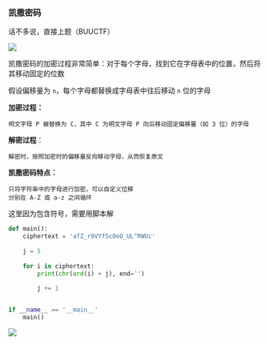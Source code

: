 ### 凯撒密码

话不多说，直接上题（BUUCTF）

![](https://pic1.imgdb.cn/item/6785383ed0e0a243d4f3ff37.jpg)

凯撒密码的加密过程非常简单：对于每个字母，找到它在字母表中的位置，然后将其移动固定的位数

假设偏移量为 `n`，每个字母都替换成字母表中往后移动 `n` 位的字母

**加密过程：**

```
明文字母 P 被替换为 C，其中 C 为明文字母 P 向后移动固定偏移量（如 3 位）的字母
```

**解密过程**：

```
解密时，按照加密时的偏移量反向移动字母，从而恢复原文
```

**凯撒密码特点：**

```
只将字符串中的字母进行加密，可以自定义位移
分别在 A-Z 或 a-z 之间循环
```

这里因为包含符号，需要用脚本解

```python
def main():
    ciphertext = 'afZ_r9VYfScOeO_UL^RWUc'
    
    j = 5
    
    for i in ciphertext:
        print(chr(ord(i) + j), end='')
        
        j += 1


if __name__ == '__main__'
	main()
```

![](https://pic1.imgdb.cn/item/67853a0bd0e0a243d4f3ffc8.png)
